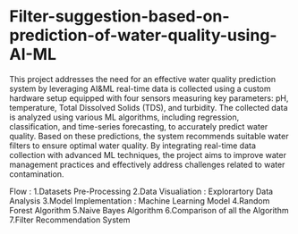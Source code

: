 # Filter-suggestion-based-on-prediction-of-water-quality-using-AI-ML
This project addresses the need for an effective water quality prediction system by leveraging AI&ML  real-time data is collected using a custom hardware setup equipped with four sensors measuring key parameters: pH, temperature, Total Dissolved Solids (TDS), and turbidity. The collected data is analyzed using various ML algorithms, including regression, classification, and time-series forecasting, to accurately predict water quality. 
Based on these predictions, the system recommends suitable water filters to ensure optimal water quality. By integrating real-time data collection with advanced ML techniques, the project aims to improve water management practices and effectively address challenges related to water contamination.

Flow :
1.Datasets Pre-Processing
2.Data Visualiation : Explorartory Data Analysis
3.Model Implementation : Machine Learning Model
4.Random Forest Algorithm
5.Naive Bayes Algorithm
6.Comparison of all the Algorithm
7.Filter Recommendation System
